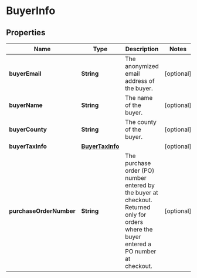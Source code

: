 # BuyerInfo

## Properties
Name | Type | Description | Notes
------------ | ------------- | ------------- | -------------
**buyerEmail** | **String** | The anonymized email address of the buyer. |  [optional]
**buyerName** | **String** | The name of the buyer. |  [optional]
**buyerCounty** | **String** | The county of the buyer. |  [optional]
**buyerTaxInfo** | [**BuyerTaxInfo**](BuyerTaxInfo.md) |  |  [optional]
**purchaseOrderNumber** | **String** | The purchase order (PO) number entered by the buyer at checkout. Returned only for orders where the buyer entered a PO number at checkout. |  [optional]
